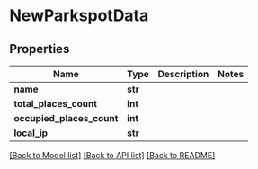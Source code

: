 # NewParkspotData

## Properties
Name | Type | Description | Notes
------------ | ------------- | ------------- | -------------
**name** | **str** |  | 
**total_places_count** | **int** |  | 
**occupied_places_count** | **int** |  | 
**local_ip** | **str** |  | 

[[Back to Model list]](../README.md#documentation-for-models) [[Back to API list]](../README.md#documentation-for-api-endpoints) [[Back to README]](../README.md)


